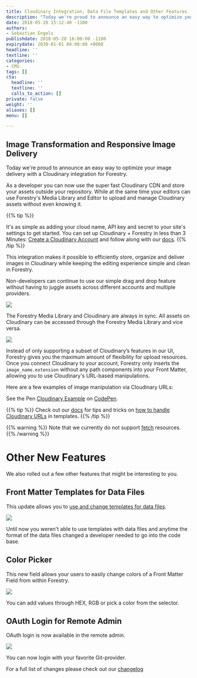 ```yaml
---
title: Cloudinary Integration, Data File Templates and Other Features
description: "Today we're proud to announce an easy way to optimize your image delivery with a Cloudinary integration for Forestry."
date: 2018-05-28 15:12:40 -1100
authors:
- Sebastian Engels
publishdate: 2018-05-28 16:00:00 -1100
expirydate: 2030-01-01 04:00:00 +0000
headline: ''
textline: ''
categories:
- CMS
tags: []
cta:
  headline: ''
  textline: ''
  calls_to_action: []
private: false
weight: ''
aliases: []
menu: []

---
```

## Image Transformation and Responsive Image Delivery

Today we're proud to announce an easy way to optimize your image delivery with a Cloudinary integration for Forestry.

As a developer you can now use the super fast Cloudinary CDN and store your assets outside your repository. While at the same time your editors can use Forestry's Media Library and Editor to upload and manage Cloudinary assets without even knowing it.

{{% tip %}}

It's as simple as adding your cloud name, API key and secret to your site's settings to get started. You can set up Cloudinary + Forestry in less than 3 Minutes: [Create a Cloudinary Account](https://cloudinary.com/) and follow along with our [docs](https://forestry.io/docs/media/cloudinary/).
{{% /tip %}}

This integration makes it possible to efficiently store, organize and deliver images in Cloudinary while keeping the editing experience simple and clean in Forestry.

Non-developers can continue to use our simple drag and drop feature without having to juggle assets across different accounts and multiple providers.

![](/uploads/2018/05/drag_drop.png)

The Forestry Media Library and Cloudinary are always in sync. All assets on Cloudinary can be accessed through the Forestry Media Library and vice versa.

![](/uploads/2018/05/forestry_cloudinary.png)

Instead of only supporting a subset of Cloudinary’s features in our UI, Forestry gives you the maximum amount of flexibility for upload resources. Once you connect Cloudinary to your account, Forestry only inserts the `image_name.extension` without any path components into your Front Matter, allowing you to use Cloudinary's URL-based manipulations. 

Here are a few examples of image manipulation via Cloudinary URLs: <p data-height="400" data-theme-id="light" data-slug-hash="YvzVXX" data-default-tab="html,result" data-user="germoe" data-embed-version="2" data-pen-title="YvzVXX" class="codepen" html-proofer-ignore>See the Pen <a href="https://codepen.io/germoe/pen/YvzVXX/">Cloudinary Example</a> on <a href="https://codepen.io">CodePen</a>.</p><script async src="https://static.codepen.io/assets/embed/ei.js"></script><p>

{{% tip %}}
Check out our [docs](https://forestry.io/docs/media/cloudinary/#using-cloudinary-images) for tips and tricks on [how to handle Cloudinary URLs](https://forestry.io/docs/media/cloudinary/#using-cloudinary-images) in templates.
{{% /tip %}}

{{% warning %}}
Note that we currently do not support [fetch](https://cloudinary.com/documentation/upload_images#auto_fetching_remote_images) resources.
{{% /warning %}}

# Other New Features

We also rolled out a few other features that might be interesting to you.

## Front Matter Templates for Data Files

This update allows you to [use and change templates for data files](https://forestry.io/docs/editing/data-files/#customizing-fields).

![](/uploads/2018/05/template-for-data-files.png)

Until now you weren't able to use templates with data files and anytime the format of the data files changed a developer needed to go into the code base.

## Color Picker

This new field allows your users to easily change colors of a Front Matter Field from within Forestry.

![](/uploads/2018/05/color_picker.png)

You can add values through HEX, RGB or pick a color from the selector.

## OAuth Login for Remote Admin

OAuth login is now available in the remote admin.

![](/uploads/2018/05/oauth-admin.png)

You can now login with your favorite Git-provider.

For a full list of changes please check out our [changelog](https://forestry.io/docs/changelog/2018-5-28-changelog/)
